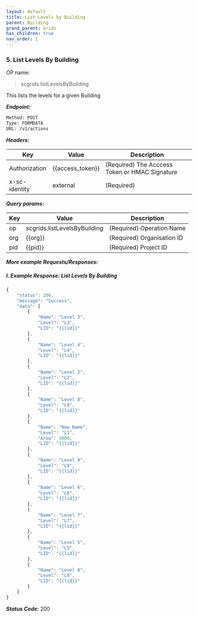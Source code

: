 ```yaml
---
layout: default
title: List Levels by Building
parent: Building
grand_parent: Grids
has_children: true
nav_order: 1
---
```


### 5. List Levels By Building


OP name: 

> scgrids.listLevelsByBuilding

This lists the levels for a given Building


***Endpoint:***

```bash
Method: POST
Type: FORMDATA
URL: /v1/actions
```


***Headers:***

| Key | Value | Description |
| --- | ------|-------------|
| Authorization | {{access_token}} | (Required) The Acccess Token or HMAC Signature |
| x-sc-identity | external | (Required) |



***Query params:***

| Key | Value | Description |
| --- | ------|-------------|
| op | scgrids.listLevelsByBuilding | (Required) Operation Name |
| org | {{org}} | (Required) Organisation ID |
| pid | {{pid}} | (Required) Project ID |



***More example Requests/Responses:***

##### I. Example Response: List Levels By Building
```js
{
    "status": 200,
    "message": "Success",
    "data": [
        {
            "Name": "Level 3",
            "Level": "L3",
            "LID": "{{lid}}"
        },
        {
            "Name": "Level 4",
            "Level": "L4",
            "LID": "{{lid}}"
        },
        {
            "Name": "Level 2",
            "Level": "L2",
            "LID": "{{lid}}"
        },
        {
            "Name": "Level 8",
            "Level": "L8",
            "LID": "{{lid}}"
        },
        {
            "Name": "New Name",
            "Level": "L1",
            "Area": 5000,
            "LID": "{{lid}}"
        },
        {
            "Name": "Level 9",
            "Level": "L9",
            "LID": "{{lid}}"
        },
        {
            "Name": "Level 6",
            "Level": "L6",
            "LID": "{{lid}}"
        },
        {
            "Name": "Level 7",
            "Level": "L7",
            "LID": "{{lid}}"
        },
        {
            "Name": "Level 5",
            "Level": "L5",
            "LID": "{{lid}}"
        },
        {
            "Name": "Level 0",
            "Level": "L0",
            "LID": "{{lid}}"
        }
    ]
}
```


***Status Code:*** 200

<br>